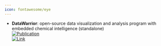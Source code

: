 ```yaml
---
icon: fontawesome/eye
---
```


- **DataWarrior**: open-source data visualization and analysis program with embedded chemical intelligence (standalone)  
	[![Publication](https://img.shields.io/badge/Publication-Citations:1183-blue?style=for-the-badge&logo=bookstack)](https://doi.org/10.1021/ci500588j)  
	[![Link](https://img.shields.io/badge/Link-online-brightgreen?style=for-the-badge&logo=cachet&logoColor=65FF8F)](http://www.openmolecules.org/datawarrior/download.html)  
